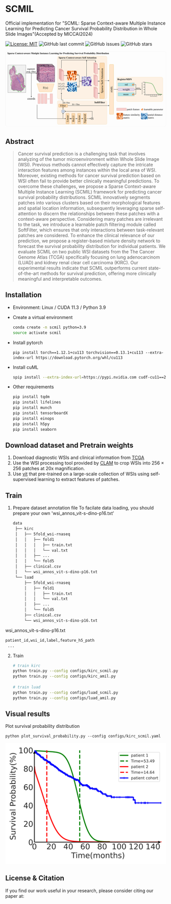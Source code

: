 # SCMIL

Official implementation for "SCMIL: Sparse Context-aware Multiple Instance Learning for Predicting Cancer Survival Probability Distribution in Whole Slide Images"(Accepted by MICCAI2024)

[![License: MIT](https://img.shields.io/badge/License-MIT-yellow.svg)](https://opensource.org/licenses/MIT)
![GitHub last commit](https://img.shields.io/github/last-commit/yang-ze-kang/SCMIL?style=flat-square)
![GitHub issues](https://img.shields.io/github/issues/yang-ze-kang/SCMIL??style=flat-square)
![GitHub stars](https://img.shields.io/github/stars/yang-ze-kang/SCMIL?style=flat-square)

![](./figs/SCMIL.png)

## Abstract

> Cancer survival prediction is a challenging task that involves analyzing of the tumor microenvironment within Whole Slide Image (WSI). Previous methods cannot effectively capture the intricate interaction features among instances within the local area of WSI. Moreover, existing methods for cancer survival prediction based on WSI often fail to provide better clinically meaningful predictions. To overcome these challenges, we propose a Sparse Context-aware Multiple Instance Learning (SCMIL) framework for predicting cancer survival probability distributions. SCMIL innovatively segments patches into various clusters based on their morphological features and spatial location information, subsequently leveraging sparse self-attention to discern the relationships between these patches with a context-aware perspective. Considering many patches are irrelevant to the task, we introduce a learnable patch filtering module called SoftFilter, which ensures that only interactions between task-relevant patches are considered. To enhance the clinical relevance of our prediction, we propose a register-based mixture density network to forecast the survival probability distribution for individual patients. We evaluate SCMIL on two public WSI datasets from the The Cancer Genome Atlas (TCGA) specifically focusing on lung adenocarcinom (LUAD) and kidney renal clear cell carcinoma (KIRC). Our experimental results indicate that SCMIL outperforms current state-of-the-art methods for survival prediction, offering more clinically meaningful and interpretable outcomes.

## Installation

- Environment: Linux / CUDA 11.3 / Python 3.9
- Create a virtual environment

  ```bash
  conda create -n scmil python=3.9
  source activate scmil
  ```
- Install pytorch

  ```
  pip install torch==1.12.1+cu113 torchvision==0.13.1+cu113 --extra-index-url https://download.pytorch.org/whl/cu113
  ```
- Install cuML

  ```bash
  spip install --extra-index-url=https://pypi.nvidia.com cudf-cu11==23.10.0 cuml-cu11==23.10.0
  ```
- Other requirements

  ```bash
  pip install tqdm
  pip install lifelines
  pip install munch
  pip install tensorboardX
  pip install einops
  pip install h5py
  pip install seaborn
  ```

## Download dataset and Pretrain weights

1. Download diagnostic WSIs and clinical information from [TCGA](https://portal.gdc.cancer.gov/)
2. Use the WSI processing tool provided by [CLAM](https://github.com/mahmoodlab/CLAM) to crop WSIs into 256 × 256 patches at 20x magnification.
3. Use [vit](https://github.com/lunit-io/benchmark-ssl-pathology#pre-trained-weights) that pre-trained on a large-scale collection of WSIs using self-supervised learning to extract features of patches.

## Train

1. Prepare dataset annotation file
   To facilate data loading, you should prepare your own 'wsi_annos_vit-s-dino-p16.txt'

   ```bash
   data
    ├── kirc
    │   ├── 5fold_wsi-rnaseq
    │   │   ├── fold1
    │   │   │   ├── train.txt
    │   │   │   └── val.txt
    │   │   ├── ...
    │   │   └── fold5
    │   ├── clinical.csv
    │   └── wsi_annos_vit-s-dino-p16.txt
    └── luad
        ├── 5fold_wsi-rnaseq
        │   ├── fold1
        │   │   ├── train.txt
        │   │   └── val.txt
        │   ├── ...
        │   └── fold5
        ├── clinical.csv
        └── wsi_annos_vit-s-dino-p16.txt
   ```

  wsi_annos_vit-s-dino-p16.txt

```bash
patient_id,wsi_id,label,feature_h5_path
 ...
```

2. Train
   ```bash
   # train kirc
   python train.py --config configs/kirc_scmil.py
   python train.py --config configs/kirc_amil.py

   # train luad
   python train.py --config configs/luad_scmil.py
   python train.py --config configs/luad_amil.py
   ```

## Visual results

Plot survival probability distribution
   ```
   python plot_survival_probability.py --config configs/kirc_scmil.yaml
   ```
![](./figs/interpret_compare_withKM.png)

## License & Citation 
If you find our work useful in your research, please consider citing our paper at:

```text

```